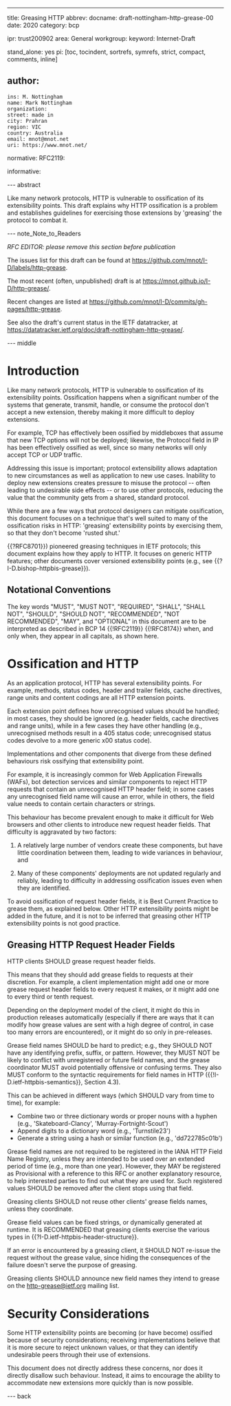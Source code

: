 ---
title: Greasing HTTP
abbrev:
docname: draft-nottingham-http-grease-00
date: 2020
category: bcp

ipr: trust200902
area: General
workgroup:
keyword: Internet-Draft

stand_alone: yes
pi: [toc, tocindent, sortrefs, symrefs, strict, compact, comments, inline]

author:
 -
    ins: M. Nottingham
    name: Mark Nottingham
    organization:
    street: made in
    city: Prahran
    region: VIC
    country: Australia
    email: mnot@mnot.net
    uri: https://www.mnot.net/

normative:
  RFC2119:

informative:


--- abstract

Like many network protocols, HTTP is vulnerable to ossification of its extensibility points. This draft explains why HTTP ossification is a problem and establishes guidelines for exercising those extensions by 'greasing' the protocol to combat it.


--- note_Note_to_Readers

*RFC EDITOR: please remove this section before publication*

The issues list for this draft can be found at <https://github.com/mnot/I-D/labels/http-grease>.

The most recent (often, unpublished) draft is at <https://mnot.github.io/I-D/http-grease/>.

Recent changes are listed at <https://github.com/mnot/I-D/commits/gh-pages/http-grease>.

See also the draft's current status in the IETF datatracker, at
<https://datatracker.ietf.org/doc/draft-nottingham-http-grease/>.

--- middle

# Introduction

Like many network protocols, HTTP is vulnerable to ossification of its extensibility points. Ossification happens when a significant number of the systems that generate, transmit, handle, or consume the protocol don't accept a new extension, thereby making it more difficult to deploy extensions.

For example, TCP has effectively been ossified by middleboxes that assume that new TCP options will not be deployed; likewise, the Protocol field in IP has been effectively ossified as well, since so many networks will only accept TCP or UDP traffic.

Addressing this issue is important; protocol extensibility allows adaptation to new circumstances as well as application to new use cases. Inability to deploy new extensions creates pressure to misuse the protocol -- often leading to undesirable side effects -- or to use other protocols, reducing the value that the community gets from a shared, standard protocol.

While there are a few ways that protocol designers can mitigate ossification, this document focuses on a technique that's well suited to many of the ossification risks in HTTP: 'greasing' extensibility points by exercising them, so that they don't become 'rusted shut.'

{{?RFC8701}}) pioneered greasing techniques in IETF protocols; this document explains how they apply to HTTP. It focuses on generic HTTP features; other documents cover versioned extensibility points (e.g., see {{?I-D.bishop-httpbis-grease}}).

## Notational Conventions

The key words "MUST", "MUST NOT", "REQUIRED", "SHALL", "SHALL NOT", "SHOULD", "SHOULD NOT", "RECOMMENDED", "NOT RECOMMENDED", "MAY", and "OPTIONAL" in this document are to be interpreted as described in BCP 14 {{!RFC2119}} {{!RFC8174}} when, and only when, they appear in all capitals, as shown here.

# Ossification and HTTP

As an application protocol, HTTP has several extensibility points. For example, methods, status codes, header and trailer fields, cache directives, range units and content codings are all HTTP extension points.

Each extension point defines how unrecognised values should be handled; in most cases, they should be ignored (e.g. header fields, cache directives and range units), while in a few cases they have other handling (e.g., unrecognised methods result in a 405 status code; unrecognised status codes devolve to a more generic x00 status code).

Implementations and other components that diverge from these defined behaviours risk ossifying that extensibility point.

For example, it is increasingly common for Web Application Firewalls (WAFs), bot detection services and similar components to reject HTTP requests that contain an unrecognised HTTP header field; in some cases any unrecognised field name will cause an error, while in others, the field value needs to contain certain characters or strings.

This behaviour has become prevalent enough to make it difficult for Web browsers and other clients to introduce new request header fields. That difficulty is aggravated by two factors:

1. A relatively large number of vendors create these components, but have little coordination between them, leading to wide variances in behaviour, and

2. Many of these components' deployments are not updated regularly and reliably, leading to difficulty in addressing ossification issues even when they are identified.

To avoid ossification of request header fields, it is Best Current Practice to grease them, as explained below. Other HTTP extensibility points might be added in the future, and it is not to be inferred that greasing other HTTP extensibility points is not good practice.


## Greasing HTTP Request Header Fields

HTTP clients SHOULD grease request header fields.

This means that they should add grease fields to requests at their discretion. For example, a client implementation might add one or more grease request header fields to every request it makes, or it might add one to every third or tenth request.

Depending on the deployment model of the client, it might do this in production releases automatically (especially if there are ways that it can modify how grease values are sent with a high degree of control, in case too many errors are encountered), or it might do so only in pre-releases.

Grease field names SHOULD be hard to predict; e.g., they SHOULD NOT have any identifying prefix, suffix, or pattern. However, they MUST NOT be likely to conflict with unregistered or future field names, and the grease coordinator MUST avoid potentially offensive or confusing terms. They also MUST conform to the syntactic requirements for field names in HTTP ({{!I-D.ietf-httpbis-semantics}}, Section 4.3).

This can be achieved in different ways (which SHOULD vary from time to time), for example:

* Combine two or three dictionary words or proper nouns with a hyphen (e.g., 'Skateboard-Clancy', 'Murray-Fortnight-Scout')
* Append digits to a dictionary word (e.g., 'Turnstile23')
* Generate a string using a hash or similar function (e.g., 'dd722785c01b')

Grease field names are not required to be registered in the IANA HTTP Field Name Registry, unless they are intended to be used over an extended period of time (e.g., more than one year). However, they MAY be registered as Provisional with a reference to this RFC or another explanatory resource, to help interested parties to find out what they are used for. Such registered values SHOULD be removed after the client stops using that field.

Greasing clients SHOULD not reuse other clients' grease fields names, unless they coordinate.

Grease field values can be fixed strings, or dynamically generated at runtime. It is RECOMMENDED that greasing clients exercise the various types in {{?I-D.ietf-httpbis-header-structure}}.

If an error is encountered by a greasing client, it SHOULD NOT re-issue the request without the grease value, since hiding the consequences of the failure doesn't serve the purpose of greasing.

Greasing clients SHOULD announce new field names they intend to grease on the http-grease@ietf.org mailing list.


# Security Considerations

Some HTTP extensibility points are becoming (or have become) ossified because of security considerations; receiving implementations believe that it is more secure to reject unknown values, or that they can identify undesirable peers through their use of extensions.

This document does not directly address these concerns, nor does it directly disallow such behaviour. Instead, it aims to encourage the ability to accommodate new extensions more quickly than is now possible.

--- back



